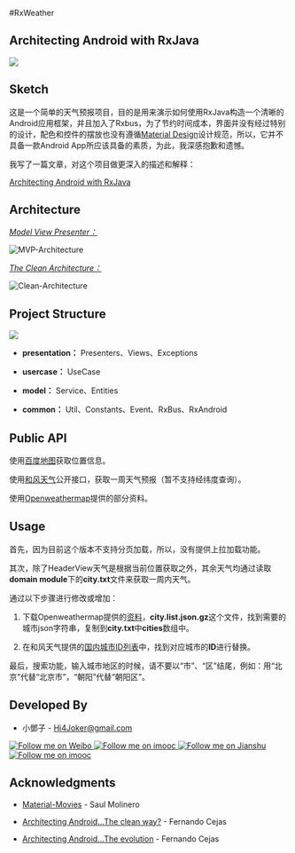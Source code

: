 #RxWeather

**Architecting  Android with RxJava**
-----------------

![](http://upload-images.jianshu.io/upload_images/268450-f83f74893e35b51b.png?imageMogr2/auto-orient/strip%7CimageView2/2/w/1240)


**Sketch**
-----------------
这是一个简单的天气预报项目，目的是用来演示如何使用RxJava构造一个清晰的Android应用框架，并且加入了Rxbus，为了节约时间成本，界面并没有经过特别的设计，配色和控件的摆放也没有遵循[Material Design](http://www.google.com/design/spec/material-design/introduction.html)设计规范，所以，它并不具备一款Android App所应该具备的素质，为此，我深感抱歉和遗憾。

我写了一篇文章，对这个项目做更深入的描述和解释：

[Architecting Android with RxJava](http://www.jianshu.com/writer#/notebooks/575116/notes/2360598)


**Architecture**
-----------------

[*Model View Presenter：*](http://en.wikipedia.org/wiki/Model%E2%80%93view%E2%80%93presenter)

![MVP-Architecture](http://upload-images.jianshu.io/upload_images/268450-3951595406461dee.png?imageMogr2/auto-orient/strip%7CimageView2/2/w/1240)


[*The Clean Architecture：*](http://blog.8thlight.com/uncle-bob/2012/08/13/the-clean-architecture.html)

![Clean-Architecture](http://upload-images.jianshu.io/upload_images/268450-5e567202af6e2671.jpg?imageMogr2/auto-orient/strip%7CimageView2/2/w/1240)



**Project Structure**
-----------------

![](http://upload-images.jianshu.io/upload_images/268450-377f30361e6fc627.png?imageMogr2/auto-orient/strip%7CimageView2/2/w/1240)

- **presentation：** Presenters、Views、Exceptions

- **usercase：** UseCase

- **model：** Service、Entities

- **common：** Util、Constants、Event、RxBus、RxAndroid

**Public API**
-----------------

使用[百度地图](http://developer.baidu.com/map/)获取位置信息。

使用[和风天气](http://www.heweather.com/)公开接口，获取一周天气预报（暂不支持经纬度查询）。

使用[Openweathermap](http://openweathermap.org/)提供的部分资料。


**Usage**
-----------------

首先，因为目前这个版本不支持分页加载，所以，没有提供上拉加载功能。

其次，除了HeaderView天气是根据当前位置获取之外，其余天气均通过读取**domain module**下的**city.txt**文件来获取一周内天气。

通过以下步骤进行修改或增加：

1. 下载Openweathermap提供的[资料](http://bulk.openweathermap.org/sample/)，**city.list.json.gz**这个文件，找到需要的城市json字符串，复制到**city.txt**中**cities**数组中。

2. 在和风天气提供的[国内城市ID列表](http://www.heweather.com/documents/cn-city-list)中，找到对应城市的**ID**进行替换。

最后，搜索功能，输入城市地区的时候，请不要以“市”、“区”结尾，例如：用“北京”代替“北京市”，“朝阳”代替“朝阳区”。





**Developed By**
-----------------

- 小鄧子 - Hi4Joker@gmail.com

<a href="http://weibo.com/5367097592/profile?rightmod=1&wvr=6&mod=personinfo">
  <img alt="Follow me on Weibo" src="http://upload-images.jianshu.io/upload_images/268450-9901d0b9db107f35.png?imageMogr2/auto-orient/strip%7CimageView2/2/w/1240" />
</a>

<a href="http://chuantu.biz/t2/18/1446906962x-1376440133.png">
  <img alt="Follow me on imooc" src="http://upload-images.jianshu.io/upload_images/268450-c8fc062b6dfcb8fc.png?imageMogr2/auto-orient/strip%7CimageView2/2/w/1240" />
</a>

<a href="http://www.jianshu.com/users/df40282480b4/latest_articles">
  <img alt="Follow me on Jianshu" src="http://upload-images.jianshu.io/upload_images/268450-f4538fd6de95aaa0.png?imageMogr2/auto-orient/strip%7CimageView2/2/w/1240" />
</a>

<a href="http://www.imooc.com/myclub/myquestion/t/ques">
  <img alt="Follow me on imooc" src="http://upload-images.jianshu.io/upload_images/268450-c5ee5ee33332629f.png?imageMogr2/auto-orient/strip%7CimageView2/2/w/1240" />
</a>


**Acknowledgments**
-----------------

- [Material-Movies](https://github.com/saulmm/Material-Movies) - Saul Molinero

- [Architecting Android…The clean way?](http://fernandocejas.com/2014/09/03/architecting-android-the-clean-way/) - Fernando Cejas

- [Architecting Android…The evolution](http://fernandocejas.com/2015/07/18/architecting-android-the-evolution/) - Fernando Cejas

